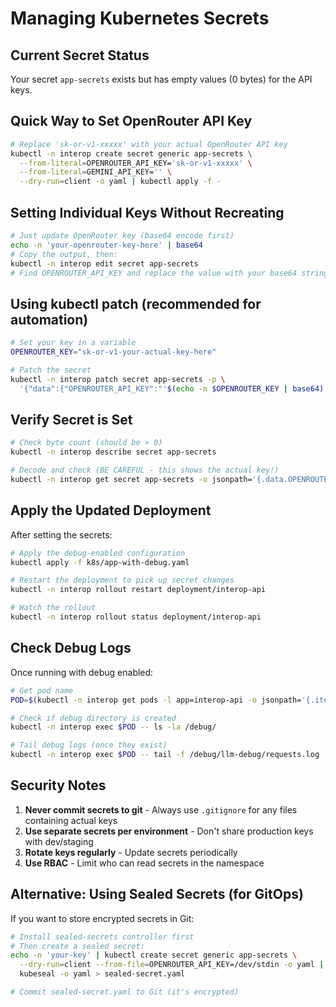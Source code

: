# Managing Kubernetes Secrets

## Current Secret Status
Your secret `app-secrets` exists but has empty values (0 bytes) for the API keys.

## Quick Way to Set OpenRouter API Key

```bash
# Replace 'sk-or-v1-xxxxx' with your actual OpenRouter API key
kubectl -n interop create secret generic app-secrets \
  --from-literal=OPENROUTER_API_KEY='sk-or-v1-xxxxx' \
  --from-literal=GEMINI_API_KEY='' \
  --dry-run=client -o yaml | kubectl apply -f -
```

## Setting Individual Keys Without Recreating

```bash
# Just update OpenRouter key (base64 encode first)
echo -n 'your-openrouter-key-here' | base64
# Copy the output, then:
kubectl -n interop edit secret app-secrets
# Find OPENROUTER_API_KEY and replace the value with your base64 string
```

## Using kubectl patch (recommended for automation)

```bash
# Set your key in a variable
OPENROUTER_KEY="sk-or-v1-your-actual-key-here"

# Patch the secret
kubectl -n interop patch secret app-secrets -p \
  '{"data":{"OPENROUTER_API_KEY":"'$(echo -n $OPENROUTER_KEY | base64)'"}}'
```

## Verify Secret is Set

```bash
# Check byte count (should be > 0)
kubectl -n interop describe secret app-secrets

# Decode and check (BE CAREFUL - this shows the actual key!)
kubectl -n interop get secret app-secrets -o jsonpath='{.data.OPENROUTER_API_KEY}' | base64 -d
```

## Apply the Updated Deployment

After setting the secrets:

```bash
# Apply the debug-enabled configuration
kubectl apply -f k8s/app-with-debug.yaml

# Restart the deployment to pick up secret changes
kubectl -n interop rollout restart deployment/interop-api

# Watch the rollout
kubectl -n interop rollout status deployment/interop-api
```

## Check Debug Logs

Once running with debug enabled:

```bash
# Get pod name
POD=$(kubectl -n interop get pods -l app=interop-api -o jsonpath='{.items[0].metadata.name}')

# Check if debug directory is created
kubectl -n interop exec $POD -- ls -la /debug/

# Tail debug logs (once they exist)
kubectl -n interop exec $POD -- tail -f /debug/llm-debug/requests.log
```

## Security Notes

1. **Never commit secrets to git** - Always use `.gitignore` for any files containing actual keys
2. **Use separate secrets per environment** - Don't share production keys with dev/staging
3. **Rotate keys regularly** - Update secrets periodically
4. **Use RBAC** - Limit who can read secrets in the namespace

## Alternative: Using Sealed Secrets (for GitOps)

If you want to store encrypted secrets in Git:

```bash
# Install sealed-secrets controller first
# Then create a sealed secret:
echo -n 'your-key' | kubectl create secret generic app-secrets \
  --dry-run=client --from-file=OPENROUTER_API_KEY=/dev/stdin -o yaml | \
  kubeseal -o yaml > sealed-secret.yaml

# Commit sealed-secret.yaml to Git (it's encrypted)
```